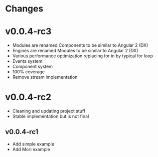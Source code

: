 # Changes

# v0.0.4-rc3

- Modules are renamed Components to be similar to Angular 2 (DX)
- Engines are renamed Modules to be similar to Angular 2 (DX)
- Various performance optimization replacing for in by typical for loop
- Events system
- Component system
- 100% coverage
- Remove stream implementation

# v0.0.4-rc2

- Cleaning and updating project stuff
- Stable implementation but is not final

## v0.0.4-rc1

- Add simple example
- Add Mori example
